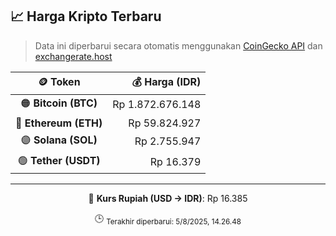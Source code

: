

<!-- HARGA_KRIPTO -->
## 📈 Harga Kripto Terbaru

> Data ini diperbarui secara otomatis menggunakan [CoinGecko API](https://www.coingecko.com/) dan [exchangerate.host](https://exchangerate.host/)

<div align="center">

| 🪙 Token | 💰 Harga (IDR) |
|:------:|---------------:|
| 🟠 **Bitcoin (BTC)**   | Rp 1.872.676.148 |
| 🔵 **Ethereum (ETH)**  | Rp 59.824.927 |
| 🟣 **Solana (SOL)**    | Rp 2.755.947 |
| 🟢 **Tether (USDT)**   | Rp 16.379 |

---

💱 **Kurs Rupiah (USD → IDR)**: Rp 16.385

🕒 <sub>Terakhir diperbarui: 5/8/2025, 14.26.48</sub>

</div>
<!-- /HARGA_KRIPTO -->